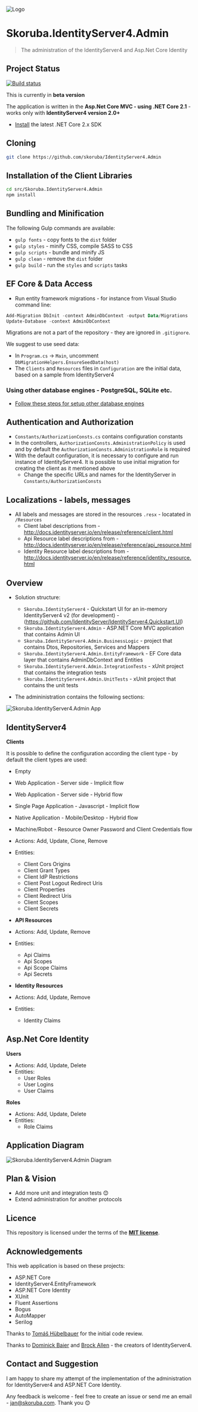 ![Logo](docs/Images/Skoruba.IdentityServer4.Admin-Logo-ReadMe.png)
# Skoruba.IdentityServer4.Admin

> The administration of the IdentityServer4 and Asp.Net Core Identity

## Project Status

[![Build status](https://ci.appveyor.com/api/projects/status/5yg59bn70399hn6s/branch/master?svg=true)](https://ci.appveyor.com/project/JanSkoruba/identityserver4-admin/branch/master)

This is currently in **beta version**

The application is written in the **Asp.Net Core MVC - using .NET Core 2.1** - works only with **IdentityServer4 version 2.0+**

- [Install](https://www.microsoft.com/net/download/windows#/current) the latest .NET Core 2.x SDK

## Cloning

```sh
git clone https://github.com/skoruba/IdentityServer4.Admin
```

## Installation of the Client Libraries

```sh
cd src/Skoruba.IdentityServer4.Admin
npm install
```

## Bundling and Minification

The following Gulp commands are available:

- `gulp fonts` - copy fonts to the `dist` folder
- `gulp styles` - minify CSS, compile SASS to CSS
- `gulp scripts` - bundle and minify JS
- `gulp clean` - remove the `dist` folder
- `gulp build` - run the `styles` and `scripts` tasks

## EF Core & Data Access

- Run entity framework migrations - for instance from Visual Studio command line:

```powershell
Add-Migration DbInit -context AdminDbContext -output Data/Migrations
Update-Database -context AdminDbContext
```

Migrations are not a part of the repository - they are ignored in `.gitignore`.

We suggest to use seed data:

- In `Program.cs` -> `Main`, uncomment `DbMigrationHelpers.EnsureSeedData(host)`
- The `Clients` and `Resources` files in `Configuration` are the initial data, based on a sample from IdentityServer4

### Using other database engines - PostgreSQL, SQLite etc.

- [Follow these steps for setup other database engines](docs/EFMigration.md)

## Authentication and Authorization

- `Constants/AuthorizationConsts.cs` contains configuration constants
- In the controllers, `AuthorizationConsts.AdministrationPolicy` is used and by default the `AuthorizationConsts.AdministrationRole` is required
- With the default configuration, it is necessary to configure and run instance of IdentityServer4. It is possible to use initial migration for creating the client as it mentioned above
    - Change the specific URLs and names for the IdentityServer in `Constants/AuthorizationConsts`

## Localizations - labels, messages

- All labels and messages are stored in the resources `.resx` - locatated in `/Resources`
    - Client label descriptions from - http://docs.identityserver.io/en/release/reference/client.html
    - Api Resource label descriptions from - http://docs.identityserver.io/en/release/reference/api_resource.html
    - Identity Resource label descriptions from - http://docs.identityserver.io/en/release/reference/identity_resource.html

## Overview

- Solution structure:
	- `Skoruba.IdentityServer4` - Quickstart UI for an in-memory IdentityServer4 v2 (for development) - (https://github.com/IdentityServer/IdentityServer4.Quickstart.UI)
	- `Skoruba.IdentityServer4.Admin` - ASP.NET Core MVC application that contains Admin UI
    - `Skoruba.IdentityServer4.Admin.BusinessLogic` - project that contains Dtos, Repositories, Services and Mappers
	- `Skoruba.IdentityServer4.Admin.EntityFramework` - EF Core data layer that contains AdminDbContext and Entities
	- `Skoruba.IdentityServer4.Admin.IntegrationTests` - xUnit project that contains the integration tests
	- `Skoruba.IdentityServer4.Admin.UnitTests` - xUnit project that contains the unit tests

- The admininistration contains the following sections:

![Skoruba.IdentityServer4.Admin App](docs/Images/Skoruba.IdentityServer4.Admin-Solution.png)

## IdentityServer4
    
**Clients**

It is possible to define the configuration according the client type - by default the client types are used:

- Empty
- Web Application - Server side - Implicit flow
- Web Application - Server side - Hybrid flow
- Single Page Application - Javascript - Implicit flow
- Native Application - Mobile/Desktop - Hybrid flow
- Machine/Robot - Resource Owner Password and Client Credentials flow

- Actions: Add, Update, Clone, Remove
- Entities:
    - Client Cors Origins
    - Client Grant Types
    - Client IdP Restrictions
    - Client Post Logout Redirect Uris
    - Client Properties
    - Client Redirect Uris
    - Client Scopes
    - Client Secrets

- **API Resources**

- Actions: Add, Update, Remove
- Entities: 
    - Api Claims
    - Api Scopes
    - Api Scope Claims
    - Api Secrets

- **Identity Resources**

- Actions: Add, Update, Remove
- Entities:
    - Identity Claims

## Asp.Net Core Identity

**Users**

- Actions: Add, Update, Delete
- Entities:
    - User Roles
    - User Logins
    - User Claims

**Roles**

- Actions: Add, Update, Delete
- Entities:
    - Role Claims

## Application Diagram

![Skoruba.IdentityServer4.Admin Diagram](docs/Images/Skoruba.IdentityServer4.Admin-App-Diagram.png)

## Plan & Vision

- Add more unit and integration tests :blush:
- Extend administration for another protocols

## Licence

This repository is licensed under the terms of the [**MIT license**](LICENSE.md).

## Acknowledgements

This web application is based on these projects:

- ASP.NET Core
- IdentityServer4.EntityFramework
- ASP.NET Core Identity
- XUnit
- Fluent Assertions
- Bogus
- AutoMapper
- Serilog

Thanks to [Tomáš Hübelbauer](https://github.com/TomasHubelbauer) for the initial code review.

Thanks to [Dominick Baier](https://github.com/leastprivilege) and [Brock Allen](https://github.com/brockallen) - the creators of IdentityServer4.

## Contact and Suggestion

I am happy to share my attempt of the implementation of the administration for IdentityServer4 and ASP.NET Core Identity.

Any feedback is welcome - feel free to create an issue or send me an email - [jan@skoruba.com](mailto:jan@skoruba.com). Thank you :blush:
